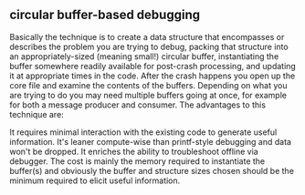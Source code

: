 ## circular buffer-based debugging

Basically the technique is to create a data structure that encompasses or describes the problem you are trying to debug, packing that structure into an appropriately-sized (meaning small!) circular buffer, instantiating the buffer somewhere readily available for post-crash processing, and updating it at appropriate times in the code. After the crash happens you open up the core file and examine the contents of the buffers. Depending on what you are trying to do you may need multiple buffers going at once, for example for both a message producer and consumer. The advantages to this technique are:

It requires minimal interaction with the existing code to generate useful information.
It's leaner compute-wise than printf-style debugging and data won't be dropped.
It enriches the ability to troubleshoot offline via debugger.
The cost is mainly the memory required to instantiate the buffer(s) and obviously the buffer and structure sizes chosen should be the minimum required to elicit useful information.
